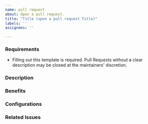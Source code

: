 ```yaml
---
name: pull request
about: Open a pull request.
title: "Title (open a pull request Title)"
labels: ''
assignees: ''

---
```

### Requirements

* Filling out this template is required. Pull Requests without a clear description may be closed at the maintainers' discretion.

### Description

<!--

We must be able to understand your proposed change from this description. If we can't understand what the code will do from this description, the Pull Request may be closed at the maintainers' discretion. Keep in mind that the maintainer reviewing this PR may not be familiar with or have worked with the code recently, so please walk us through the concepts.

-->

### Benefits

<!-- What does this fix or improve? -->

### Configurations

<!-- Attach any Configuration.h, Configuration_adv.h, or platformio.ini files needed to compile/test your Pull Request. -->

### Related Issues

<!-- Whether this fixes a bug or fulfills a feature request, please list any related Issues here. -->
